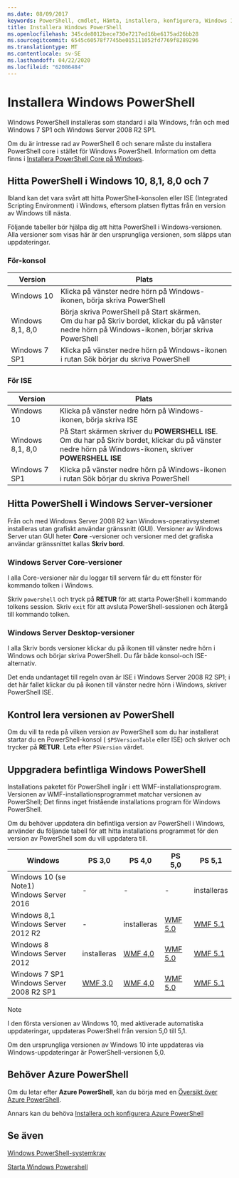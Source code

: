 ```yaml
---
ms.date: 08/09/2017
keywords: PowerShell, cmdlet, Hämta, installera, konfigurera, Windows 10, Windows 8,1, Windows 8.0, Windows 7
title: Installera Windows PowerShell
ms.openlocfilehash: 345cde8012bece730e7217ed16be6175ad26bb28
ms.sourcegitcommit: 6545c60578f7745be015111052fd7769f8289296
ms.translationtype: MT
ms.contentlocale: sv-SE
ms.lasthandoff: 04/22/2020
ms.locfileid: "62086484"
---
```

# <a name="installing-windows-powershell"></a>Installera Windows PowerShell

Windows PowerShell installeras som standard i alla Windows, från och med Windows 7 SP1 och Windows Server 2008 R2 SP1.

Om du är intresse rad av PowerShell 6 och senare måste du installera PowerShell core i stället för Windows PowerShell. Information om detta finns i [Installera PowerShell Core på Windows](Installing-PowerShell-Core-on-Windows.md).

## <a name="finding-powershell-in-windows-10-81-80-and-7"></a>Hitta PowerShell i Windows 10, 8,1, 8,0 och 7

Ibland kan det vara svårt att hitta PowerShell-konsolen eller ISE (Integrated Scripting Environment) i Windows, eftersom platsen flyttas från en version av Windows till nästa.

Följande tabeller bör hjälpa dig att hitta PowerShell i Windows-versionen.
Alla versioner som visas här är den ursprungliga versionen, som släpps utan uppdateringar.

### <a name="for-console"></a>För-konsol

Version | Plats
-- | --
Windows 10 | Klicka på vänster nedre hörn på Windows-ikonen, börja skriva PowerShell
Windows 8,1, 8,0 | Börja skriva PowerShell på Start skärmen.<br/>Om du har på Skriv bordet, klickar du på vänster nedre hörn på Windows-ikonen, börjar skriva PowerShell
Windows 7 SP1 | Klicka på vänster nedre hörn på Windows-ikonen i rutan Sök börjar du skriva PowerShell

### <a name="for-ise"></a>För ISE

Version | Plats
-- | --
Windows 10 | Klicka på vänster nedre hörn på Windows-ikonen, börja skriva ISE
Windows 8,1, 8,0 | På Start skärmen skriver du **POWERSHELL ISE**.<br/>Om du har på Skriv bordet, klickar du på vänster nedre hörn på Windows-ikonen, skriver **POWERSHELL ISE**
Windows 7 SP1 | Klicka på vänster nedre hörn på Windows-ikonen i rutan Sök börjar du skriva PowerShell

## <a name="finding-powershell-in-windows-server-versions"></a>Hitta PowerShell i Windows Server-versioner

Från och med Windows Server 2008 R2 kan Windows-operativsystemet installeras utan grafiskt användar gränssnitt (GUI).
Versioner av Windows Server utan GUI heter **Core** -versioner och versioner med det grafiska användar gränssnittet kallas **Skriv bord**.

### <a name="windows-server-core-editions"></a>Windows Server Core-versioner

I alla Core-versioner när du loggar till servern får du ett fönster för kommando tolken i Windows.

Skriv `powershell` och tryck på **RETUR** för att starta PowerShell i kommando tolkens session.
Skriv `exit` för att avsluta PowerShell-sessionen och återgå till kommando tolken.

### <a name="windows-server-desktop-editions"></a>Windows Server Desktop-versioner

I alla Skriv bords versioner klickar du på ikonen till vänster nedre hörn i Windows och börjar skriva PowerShell.
Du får både konsol-och ISE-alternativ.

Det enda undantaget till regeln ovan är ISE i Windows Server 2008 R2 SP1; i det här fallet klickar du på ikonen till vänster nedre hörn i Windows, skriver PowerShell ISE.

## <a name="how-to-check-the-version-of-powershell"></a>Kontrol lera versionen av PowerShell

Om du vill ta reda på vilken version av PowerShell som du har installerat startar du en PowerShell-konsol ( `$PSVersionTable` eller ISE) och skriver och trycker på **RETUR**. Leta efter `PSVersion` värdet.

## <a name="upgrading-existing-windows-powershell"></a>Uppgradera befintliga Windows PowerShell

Installations paketet för PowerShell ingår i ett WMF-installationsprogram.
Versionen av WMF-installationsprogrammet matchar versionen av PowerShell; Det finns inget fristående installations program för Windows PowerShell.

Om du behöver uppdatera din befintliga version av PowerShell i Windows, använder du följande tabell för att hitta installations programmet för den version av PowerShell som du vill uppdatera till.

Windows | PS 3,0 | PS 4,0 | PS 5,0 | PS 5,1 |
--|--|--|--|--|
Windows 10 (se Note1)<br/>Windows Server 2016 | - | - | - | installeras
Windows 8,1<br/>Windows Server 2012 R2 | - | installeras | [WMF 5.0](https://www.microsoft.com/en-us/download/details.aspx?id=50395) | [WMF 5.1](https://www.microsoft.com/en-us/download/details.aspx?id=54616)
Windows 8<br/>Windows Server 2012 | installeras | [WMF 4,0](https://www.microsoft.com/en-us/download/details.aspx?id=40855) | [WMF 5.0](https://www.microsoft.com/en-us/download/details.aspx?id=50395) | [WMF 5.1](https://www.microsoft.com/en-us/download/details.aspx?id=54616)
Windows 7 SP1<br/>Windows Server 2008 R2 SP1 | [WMF 3,0](https://www.microsoft.com/en-us/download/details.aspx?id=34595) | [WMF 4,0](https://www.microsoft.com/en-us/download/details.aspx?id=40855) | [WMF 5.0](https://www.microsoft.com/en-us/download/details.aspx?id=50395) | [WMF 5.1](https://www.microsoft.com/en-us/download/details.aspx?id=54616)

> [!NOTE]
>
> I den första versionen av Windows 10, med aktiverade automatiska uppdateringar, uppdateras PowerShell från version 5,0 till 5,1.
>
> Om den ursprungliga versionen av Windows 10 inte uppdateras via Windows-uppdateringar är PowerShell-versionen 5,0.

## <a name="need-azure-powershell"></a>Behöver Azure PowerShell

Om du letar efter **Azure PowerShell**, kan du börja med en [Översikt över Azure PowerShell](/powershell/azure/overview).

Annars kan du behöva [Installera och konfigurera Azure PowerShell](/powershell/azure/install-az-ps)

## <a name="see-also"></a>Se även

[Windows PowerShell-systemkrav](Windows-PowerShell-System-Requirements.md)

[Starta Windows Powershell](../getting-started/Starting-Windows-PowerShell.md)
